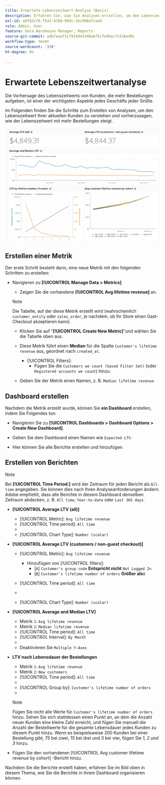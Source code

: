 ```yaml
---
title: Erwartete Lebenszeitwert-Analyse (Basis)
description: Erfahren Sie, wie Sie Analysen erstellen, um den Lebenszeitwert Ihrer aktuellen Kunden zu verstehen und vorherzusagen, wie der Lebenszeitwert mit mehr Bestellungen steigt.
exl-id: e6f02cf6-f542-4768-969c-3ec998a7caa9
role: Admin, User
feature: Data Warehouse Manager, Reports
source-git-commit: adb7aaef1cf914d43348abf5c7e4bec7c51bed0c
workflow-type: tm+mt
source-wordcount: '338'
ht-degree: 0%

---
```


# Erwartete Lebenszeitwertanalyse

Die Vorhersage des Lebenszeitwerts von Kunden, die mehr Bestellungen aufgeben, ist einer der wichtigsten Aspekte jedes Geschäfts jeder Größe.

Im Folgenden finden Sie die Schritte zum Erstellen von Analysen, um den Lebenszeitwert Ihrer aktuellen Kunden zu verstehen und vorherzusagen, wie der Lebenszeitwert mit mehr Bestellungen steigt.

![erwarteter Lebenszeitwert](../../assets/expected_ltv_720.png)

## Erstellen einer Metrik

Der erste Schritt besteht darin, eine neue Metrik mit den folgenden Schritten zu erstellen:
* Navigieren zu **[!UICONTROL Manage Data > Metrics]**
   * Zeigen Sie die vorhandene **[!UICONTROL Avg lifetime revenue]** an.

  >[!NOTE]
  >
  >Die Tabelle, auf der diese Metrik erstellt wird (wahrscheinlich `customer_entity` oder `sales_order`, je nachdem, ob Ihr Store einen Gast-Checkout akzeptieren kann).

   * Klicken Sie auf &quot;**[!UICONTROL Create New Metric]**&quot;und wählen Sie die Tabelle oben aus.
   * Diese Metrik führt einen **Median** für die Spalte `Customer's lifetime revenue` aus, geordnet nach `created_at`.
      * [!UICONTROL Filters]:
         * Fügen Sie die `Customers we count (Saved Filter Set)` (oder `Registered accounts we count`) hinzu.

   * Geben Sie der Metrik einen Namen, z. B. `Median lifetime revenue`.

## Dashboard erstellen

Nachdem die Metrik erstellt wurde, können Sie **ein Dashboard** erstellen, indem Sie Folgendes tun:
* Navigieren Sie zu **[!UICONTROL Dashboards > Dashboard Options > Create New Dashboard]**.
* Geben Sie dem Dashboard einen Namen wie `Expected LTV`.

* Hier können Sie alle Berichte erstellen und hinzufügen.

## Erstellen von Berichten

>[!NOTE]
>
>Bei **[!UICONTROL Time Period:]** wird der Zeitraum für jeden Bericht als `All-time` angegeben. Sie können dies nach Ihren Analyseanforderungen ändern. Adobe empfiehlt, dass alle Berichte in diesem Dashboard denselben Zeitraum abdecken, z. B. `All time`, `Year-to-date` oder `Last 365 days`.

* **[!UICONTROL Average LTV (all)]**
   * [!UICONTROL Metric]: `Avg lifetime revenue`
   * [!UICONTROL Time period]: `All time`
   * 
     [!UICONTROL Intervall]: `None`
   * [!UICONTROL Chart Type]: `Number (scalar)`

* **[!UICONTROL Average LTV (customers / non-guest checkout)]**
   * [!UICONTROL Metric]: `Avg lifetime revenue`
      * Hinzufügen von [!UICONTROL filters]:
         * [`A`] `Customer's group code` **Entspricht nicht** `Not Logged In`
         * [`B`] `Customer's lifetime number of orders` **Größer als**`0`

   * [!UICONTROL Time period]: `All time`
   * 
     [!UICONTROL Intervall]: `None`
   * [!UICONTROL Chart Type]: `Number (scalar)`

* **[!UICONTROL Average and Median LTV]**
   * Metrik `1`: `Avg lifetime revenue`
   * Metrik `2`: `Median lifetime revenue`
   * [!UICONTROL Time period]: `All time`
   * [!UICONTROL Interval]: `By Month`
   * 
     [!UICONTROL Diagrammtyp]: `Line`
   * Deaktivieren Sie `Multiple Y-Axes`

* **LTV nach Lebensdauer der Bestellungen**
   * Metrik `1`: `Avg lifetime revenue`
   * Metrik `2`: `New customers`
   * [!UICONTROL Time period]: `All time`
   * 
     [!UICONTROL Intervall]: `None`
   * [!UICONTROL Group by]: `Customer's lifetime number of orders`
   * 
     [!UICONTROL Diagrammtyp]: `Line`

  >[!NOTE]
  >
  >Fügen Sie nicht alle Werte für `Customer's lifetime number of orders` hinzu. Sehen Sie sich stattdessen einen Punkt an, an dem die Anzahl neuer Kunden eine kleine Zahl erreicht, und fügen Sie manuell die Anzahl der Bestellwerte für die gesamte Lebensdauer jedes Kunden zu diesem Punkt hinzu. Wenn es beispielsweise 200 Kunden bei einer Bestellung gibt, 75 bei zwei, 15 bei drei und 3 bei vier, fügen Sie *1, 2 und 3* hinzu.

* Fügen Sie den vorhandenen [!UICONTROL Avg customer lifetime revenue by cohort] -Bericht hinzu.

Nachdem Sie die Berichte erstellt haben, erfahren Sie im Bild oben in diesem Thema, wie Sie die Berichte in Ihrem Dashboard organisieren können.

